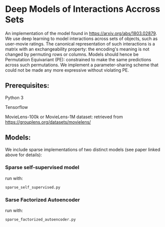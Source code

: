 # Deep Models of Interactions Accross Sets

An implementation of the model found in https://arxiv.org/abs/1803.02879. We use deep learning to model interactions across sets of objects, such as user-movie ratings. The canonical representation of such interactions is a matrix with an exchangeability property: the encoding's meaning is not changed by permuting rows or columns. Models should hence be Permutation Equivariant (PE): constrained to make the same predictions across such permutations. We implement a parameter-sharing scheme that could not be made any more expressive without violating PE. 



## Prerequisites: 

Python 3

Tensorflow

MovieLens-100k or MovieLens-1M dataset: retrieved from https://grouplens.org/datasets/movielens/



## Models:

We include sparse implementations of two distinct models (see paper linked above for details):

### Sparse self-supervised model

run with:

```
sparse_self_supervised.py
```

### Sarse Factorized Autoencoder

run with:

```
sparse_factorized_autoencoder.py
```

